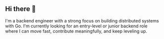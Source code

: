 ## Hi there 👋

<!--
**TrungNNg/TrungNNg** is a ✨ _special_ ✨ repository because its `README.md` (this file) appears on your GitHub profile.

Here are some ideas to get you started:

- 🔭 I’m currently working on ...
- 🌱 I’m currently learning ...
- 👯 I’m looking to collaborate on ...
- 🤔 I’m looking for help with ...
- 💬 Ask me about ...
- 📫 How to reach me: ...
- 😄 Pronouns: ...
- ⚡ Fun fact: ...
-->
I'm a backend engineer with a strong focus on building distributed systems with Go. I'm currently looking for an entry-level or junior backend role where I can move fast, contribute meaningfully, and keep leveling up.

